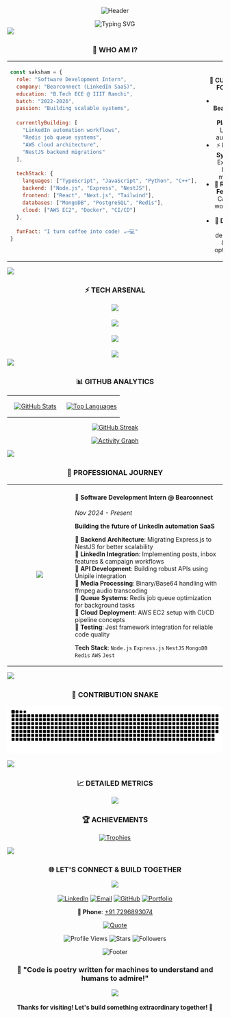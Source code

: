 <div align="center">

![Header](https://capsule-render.vercel.app/api?type=waving&color=gradient&customColorList=6,11,20&height=300&section=header&text=SAKSHAM%20MAHESHWARI&fontSize=50&fontColor=fff&animation=twinkling&fontAlignY=35&desc=Software%20Development%20Intern%20%40%20Bearconnect&descAlignY=55&descSize=20)

</div>

<!-- Animated Text Banner -->
<div align="center">
  <img src="https://readme-typing-svg.demolab.com?font=Orbitron&weight=900&size=24&duration=2000&pause=500&color=00F5FF&center=true&vCenter=true&multiline=true&repeat=false&width=800&height=100&lines=Building+the+Future+with+Code+%F0%9F%9A%80;Full+Stack+%7C+SaaS+%7C+Cloud+Architecture" alt="Typing SVG" />
</div>

<!-- Glowing Divider -->
<img src="https://user-images.githubusercontent.com/73097560/115834477-dbab4500-a447-11eb-908a-139a6edaec5c.gif">

<!-- Interactive Profile Stats -->
<div align="center">
  
### 💫 **WHO AM I?**

</div>

<table width="100%">
<tr>
<td width="50%" valign="top">

```js
const saksham = {
  role: "Software Development Intern",
  company: "Bearconnect (LinkedIn SaaS)",
  education: "B.Tech ECE @ IIIT Ranchi",
  batch: "2022-2026",
  passion: "Building scalable systems",
  
  currentlyBuilding: [
    "LinkedIn automation workflows",
    "Redis job queue systems", 
    "AWS cloud architecture",
    "NestJS backend migrations"
  ],
  
  techStack: {
    languages: ["TypeScript", "JavaScript", "Python", "C++"],
    backend: ["Node.js", "Express", "NestJS"],
    frontend: ["React", "Next.js", "Tailwind"],
    databases: ["MongoDB", "PostgreSQL", "Redis"],
    cloud: ["AWS EC2", "Docker", "CI/CD"]
  },
  
  funFact: "I turn coffee into code! ☕→💻"
}
```

</td>
<td width="50%" valign="top">

<div align="center">
  
<!-- Coding Animation -->
<img src="https://user-images.githubusercontent.com/74038190/229223263-cf2e4b07-2615-4f87-9c38-e37600f8381a.gif" width="400">

**🎯 CURRENT FOCUS**
- 🚀 **Bearconnect SaaS Platform** - LinkedIn automation
- ⚡ **Backend Systems** - Express to NestJS migration  
- 🌊 **Real-time Features** - Campaign workflows & APIs
- 🔧 **DevOps** - AWS deployment & Redis optimization

</div>

</td>
</tr>
</table>

<!-- Glowing Divider -->
<img src="https://user-images.githubusercontent.com/73097560/115834477-dbab4500-a447-11eb-908a-139a6edaec5c.gif">

<!-- Tech Stack with Better Icons -->
<div align="center">

### ⚡ **TECH ARSENAL**

<!-- Programming Languages -->
<img src="https://skillicons.dev/icons?i=js,ts,python,cpp,c&theme=dark" />
<br><br>

<!-- Frontend Technologies -->
<img src="https://skillicons.dev/icons?i=react,nextjs,html,css,tailwind&theme=dark" />
<br><br>

<!-- Backend & Databases -->
<img src="https://skillicons.dev/icons?i=nodejs,express,nestjs,mongodb,postgresql,mysql,redis&theme=dark" />
<br><br>

<!-- DevOps & Tools -->
<img src="https://skillicons.dev/icons?i=aws,docker,git,github,jest,firebase&theme=dark" />

</div>

<!-- Glowing Divider -->
<img src="https://user-images.githubusercontent.com/73097560/115834477-dbab4500-a447-11eb-908a-139a6edaec5c.gif">

<!-- GitHub Analytics Section -->
<div align="center">

### 📊 **GITHUB ANALYTICS**

</div>

<table width="100%">
<tr>
<td width="50%">

<div align="center">
  
[![GitHub Stats](https://github-readme-stats.vercel.app/api?username=saksham1728&show_icons=true&theme=radical&hide_border=true&bg_color=0D1117&title_color=00F5FF&icon_color=00F5FF&text_color=FFFFFF&count_private=true&include_all_commits=true)](https://github.com/saksham1728)

</div>

</td>
<td width="50%">

<div align="center">
  
[![Top Languages](https://github-readme-stats.vercel.app/api/top-langs/?username=saksham1728&layout=compact&theme=radical&hide_border=true&bg_color=0D1117&title_color=00F5FF&text_color=FFFFFF&langs_count=8)](https://github.com/saksham1728)

</div>

</td>
</tr>
</table>

<div align="center">

[![GitHub Streak](https://github-readme-streak-stats.herokuapp.com?user=saksham1728&theme=radical&hide_border=true&background=0D1117&ring=00F5FF&fire=00F5FF&currStreakLabel=00F5FF)](https://github.com/saksham1728)

</div>

<!-- Activity Graph -->
<div align="center">

[![Activity Graph](https://github-readme-activity-graph.vercel.app/graph?username=saksham1728&bg_color=0d1117&color=00f5ff&line=00f5ff&point=ffffff&area=true&hide_border=true)](https://github.com/saksham1728)

</div>

<!-- Glowing Divider -->
<img src="https://user-images.githubusercontent.com/73097560/115834477-dbab4500-a447-11eb-908a-139a6edaec5c.gif">

<!-- Professional Experience -->
<div align="center">

### 💼 **PROFESSIONAL JOURNEY**

</div>

<table width="100%">
<tr>
<td width="30%" align="center">

<img src="https://user-images.githubusercontent.com/74038190/212257467-871d32b7-e401-42e8-a166-fcfd7baa4c6b.gif" width="200">

</td>
<td width="70%">

#### 🚀 **Software Development Intern @ Bearconnect** 
*Nov 2024 - Present*

**Building the future of LinkedIn automation SaaS**

🔹 **Backend Architecture**: Migrating Express.js to NestJS for better scalability  
🔹 **LinkedIn Integration**: Implementing posts, inbox features & campaign workflows  
🔹 **API Development**: Building robust APIs using Unipile integration  
🔹 **Media Processing**: Binary/Base64 handling with ffmpeg audio transcoding  
🔹 **Queue Systems**: Redis job queue optimization for background tasks  
🔹 **Cloud Deployment**: AWS EC2 setup with CI/CD pipeline concepts  
🔹 **Testing**: Jest framework integration for reliable code quality  

**Tech Stack**: `Node.js` `Express.js` `NestJS` `MongoDB` `Redis` `AWS` `Jest`

</td>
</tr>
</table>

<!-- Glowing Divider -->
<img src="https://user-images.githubusercontent.com/73097560/115834477-dbab4500-a447-11eb-908a-139a6edaec5c.gif">

<!-- Real-time Contribution Snake -->
<div align="center">

### 🐍 **CONTRIBUTION SNAKE**

![Snake animation](https://raw.githubusercontent.com/platane/platane/output/github-contribution-grid-snake-dark.svg)

</div>

<!-- Glowing Divider -->
<img src="https://user-images.githubusercontent.com/73097560/115834477-dbab4500-a447-11eb-908a-139a6edaec5c.gif">

<!-- Metrics Cards -->
<div align="center">

### 📈 **DETAILED METRICS**

<img src="https://metrics.lecoq.io/saksham1728?template=classic&config.timezone=Asia%2FKolkata">

</div>

<!-- Trophies -->
<div align="center">

### 🏆 **ACHIEVEMENTS**

[![Trophies](https://github-profile-trophy.vercel.app/?username=saksham1728&theme=radical&no-bg=true&no-frame=true&row=1&column=7)](https://github.com/saksham1728)

</div>

<!-- Glowing Divider -->
<img src="https://user-images.githubusercontent.com/73097560/115834477-dbab4500-a447-11eb-908a-139a6edaec5c.gif">

<!-- Connect Section -->
<div align="center">

### 🌐 **LET'S CONNECT & BUILD TOGETHER**

<img src="https://user-images.githubusercontent.com/74038190/212284087-bbe7e430-757e-4901-90bf-4cd2ce3e1852.gif" width="100">

[![LinkedIn](https://img.shields.io/badge/LinkedIn-0A66C2?style=for-the-badge&logo=linkedin&logoColor=white&labelColor=0A66C2&animation=pulse)](https://www.linkedin.com/in/saksham-maheshwari28)
[![Email](https://img.shields.io/badge/Email-EA4335?style=for-the-badge&logo=gmail&logoColor=white&labelColor=EA4335)](mailto:maheshwarisaksham012@gmail.com)
[![GitHub](https://img.shields.io/badge/GitHub-181717?style=for-the-badge&logo=github&logoColor=white&labelColor=181717)](https://github.com/saksham1728)
[![Portfolio](https://img.shields.io/badge/Portfolio-FF5722?style=for-the-badge&logo=firefox&logoColor=white&labelColor=FF5722)](#)

**📱 Phone**: [+91 7296893074](tel:+917296893074)

</div>

<!-- Random Quote -->
<div align="center">

[![Quote](https://quotes-github-readme.vercel.app/api?type=horizontal&theme=radical)](https://github.com/piyushsuthar/github-readme-quotes)

</div>

<!-- Profile Views -->
<div align="center">

![Profile Views](https://komarev.com/ghpvc/?username=saksham1728&style=for-the-badge&color=00f5ff&labelColor=000000)
![Stars](https://img.shields.io/github/stars/saksham1728?style=for-the-badge&logo=github&color=00f5ff&labelColor=000000)
![Followers](https://img.shields.io/github/followers/saksham1728?style=for-the-badge&logo=github&color=00f5ff&labelColor=000000)

</div>

<!-- Footer -->
<div align="center">

![Footer](https://capsule-render.vercel.app/api?type=waving&color=gradient&customColorList=6,11,20&height=100&section=footer)

### 💫 **"Code is poetry written for machines to understand and humans to admire!"** 

<img src="https://user-images.githubusercontent.com/74038190/212284115-f47cd8ff-2ffb-4b04-b5bf-4d1c14c0247f.gif" width="100">

**Thanks for visiting! Let's build something extraordinary together! 🚀**

</div>
